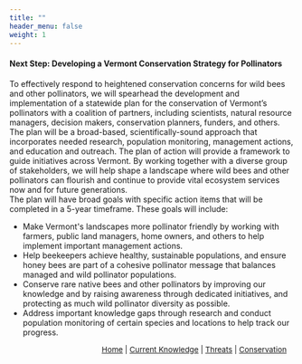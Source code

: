 ```yaml
---
title: ""
header_menu: false
weight: 1
---
```


<div class="lead">
<h4>
Next Step: Developing a Vermont Conservation Strategy for Pollinators
</h4>
</div>

To effectively respond to heightened conservation concerns for wild bees and other pollinators, we will spearhead the development and implementation of a statewide plan for the conservation of Vermont’s pollinators with a coalition of partners, including scientists, natural resource managers, decision makers, conservation planners, funders, and others. The plan will be a broad-based, scientifically-sound approach that incorporates needed research, population monitoring, management actions, and education and outreach. The plan of action will provide a framework to guide initiatives across Vermont. By working together with a diverse group of stakeholders, we will help shape a landscape where wild bees and other pollinators can flourish and continue to provide vital ecosystem services now and for future generations.
<br>
The plan will have broad goals with specific action items that will be completed in a 5-year timeframe. These goals will include:

<ul>
<li>Make Vermont's landscapes more pollinator friendly by working with farmers, public land managers, home owners, and others to help implement important management actions.</li>
<li>Help beekeepers achieve healthy, sustainable populations, and ensure honey bees are part of a cohesive pollinator message that balances managed and wild pollinator populations.</li>
<li>Conserve rare native bees and other pollinators by improving our knowledge and by raising awareness through dedicated initiatives, and protecting as much wild pollinator diversity as possible.</li>
<li>Address important knowledge gaps through research and conduct population monitoring of certain species and locations to help track our progress.</li>
<ul>

<p style="font-size: 10pt; text-align: right; margin-right: 3%"><a href="https://vtecostudies.github.io/SoBees_LandingPage/">Home</a> | <a href="https://vtecostudies.github.io/SoBees_Current_Knowledge/">Current Knowledge</a> | <a href="https://vtecostudies.github.io/SoBees_Threats/">Threats</a> | <a href="https://vtecostudies.github.io/SoBees_Conservation/">Conservation</a></p>